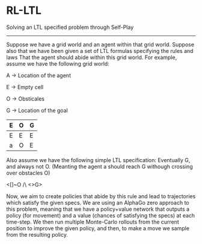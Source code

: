 # RL-LTL
Solving an LTL specified problem through Self-Play
__________________________________________________

Suppose we have a grid world and an agent within that grid world. Suppose also that we have been given a set of LTL formulas specifying the rules and laws
That the agent should abide within this grid world. For example, assume we have the following grid world:

A -> Location of the agent

E -> Empty cell

O -> Obsticales

G -> Location of the goal


| E  | O | G |
| ------------- | ------------- | ------------- |
| E  | E  | E  |
| a  | O  | E  |

Also assume we have the following simple LTL specification: Eventually G, and always not O. (Meanting the agent a should reach G withough crossing over obstacles O)

<[]~O /\ <>G>

Now, we aim to create policies that abide by this rule and lead to trajectories which satisfy the given specs. We are using an AlphaGo zero approach to this problem, meaning that we have a policy+value network that outputs a policy (for movement) and a value (chances of satisfying the specs) at each time-step. We then run multiple Monte-Carlo rollouts from the current position to improve the given policy, and then, to make a move we sample from the resulting policy.

